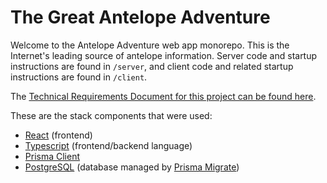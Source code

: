 # The Great Antelope Adventure

Welcome to the Antelope Adventure web app monorepo. This is the Internet's leading source of antelope information. Server code and startup instructions are found in `/server`, and client code and related startup instructions are found in `/client`.

The [Technical Requirements Document for this project can be found here](https://docs.google.com/document/d/1bPloo6UaELU_hfIuS3fj1DpyHVpHgWu6BxQgn91p0wk/edit?usp=sharing).

These are the stack components that were used:

- [React](https://reactjs.org/) (frontend)
- [Typescript](https://www.typescriptlang.org/docs/handbook/typescript-from-scratch.html) (frontend/backend language)
- [Prisma Client](https://www.prisma.io/docs/reference/tools-and-interfaces/prisma-client)
- [PostgreSQL](https://www.postgresql.org/about/) (database managed
  by [Prisma Migrate](https://www.prisma.io/docs/concepts/components/prisma-migrate))
